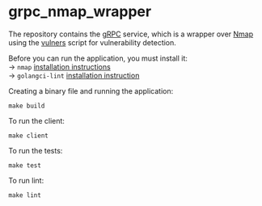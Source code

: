 # grpc_nmap_wrapper

The repository contains the [gRPC](https://grpc.io/docs/languages/go/quickstart/) service, which is a wrapper over [Nmap](https://nmap.org/) using the [vulners](https://github.com/vulnersCom/nmap-vulners) script for vulnerability detection.

Before you can run the application, you must install it:  
-> `nmap` [installation instructions](https://nmap.org/download.html)  
-> `golangci-lint` [installation instruction](https://golangci-lint.run/usage/install/)

Creating a binary file and running the application:
```golang
make build
```
To run the client: 
```golang
make client
```
To run the tests:
```golang
make test
```
To run lint:
```golang
make lint
```
